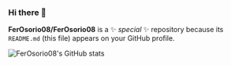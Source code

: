 ### Hi there 👋


**FerOsorio08/FerOsorio08** is a ✨ _special_ ✨ repository because its `README.md` (this file) appears on your GitHub profile.
<!-- [![FerOsorio08's GitHub stats](https://github-readme-stats.vercel.app/api?username=FerOsorio08)](https://github.com/anuraghazra/github-readme-stats)
 -->

![FerOsorio08's GitHub stats](https://github-readme-stats.vercel.app/api?username=FerOsorio08&show_icons=true&theme=shades-of-purple)
